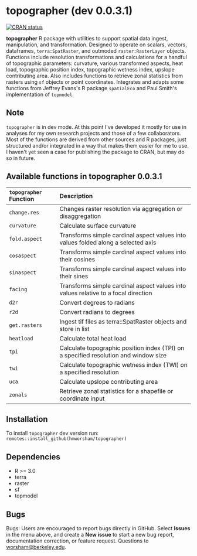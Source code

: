 # topographer (dev 0.0.3.1)
<!-- badges: start -->
[![CRAN status](http://www.r-pkg.org/badges/version/topographer)](https://cran.r-project.org/package=topographer)

<!-- badges: end -->
**topographer** R package with utilities to support spatial data ingest, manipulation, and transformation.
	Designed to operate on scalars, vectors, dataframes, `terra:SpatRaster`, and outmoded `raster:RasterLayer` objects.
	Functions include resolution transformations and calculations for a handful of topographic parameters: curvature,
	various transformed aspects, heat load, topographic position index, topographic wetness index, upslope 
	contributing area. Also includes functions to retrieve zonal statistics from rasters using `sf` objects or 
	point coordinates. Integrates and adapts some functions from Jeffrey Evans's R package `spatialEco` and Paul Smith's implementation of `topmodel`.

## Note
`topographer` is in dev mode. At this point I've developed it mostly for use in analyses for my own research projects and those of a few collaborators. Most of the functions are derived from other sources and R packages, just structured and/or integrated in a way that makes them easier for me to use. I haven't yet seen a case for publishing the package to CRAN, but may do so in future. 

## Available functions in topographer 0.0.3.1

| `topographer` Function       | Description                                                                             |
|:-----------------------------|:----------------------------------------------------------------------------------------|
| `change.res`                 | Changes raster resolution via aggregation or disaggregation  |
| `curvature`                  | Calculate surface curvature |
| `fold.aspect`                | Transforms simple cardinal aspect values into values folded along a selected axis  |
| `cosaspect`                 | Transforms simple cardinal aspect values into their cosines  |
| `sinaspect`                 | Transforms simple cardinal aspect values into their sines  |
| `facing`                     | Transforms simple cardinal aspect values into values relative to a focal direction  |
| `d2r`                        | Convert degrees to radians  |
| `r2d`                        | Convert radians to degrees  |
| `get.rasters`                | Ingest tif files as terra::SpatRaster objects and store in list  |
| `heatload`                   | Calculate total heat load  | 
| `tpi`                        | Calculate topographic position index (TPI) on a specified resolution and window size  |
| `twi`                        | Calculate topographic wetness index (TWI) on a specified resolution  | 
| `uca`                        | Calculate upslope contributing area  | 
| `zonals`                     | Retrieve zonal statistics for a shapefile or coordinate input  | 

## Installation
To install `topographer` dev version run:
`remotes::install_github(hmworsham/topographer)`

## Dependencies
- R >= 3.0
- terra
- raster
- sf
- topmodel

## Bugs
Bugs: Users are encouraged to report bugs directly in GitHub. Select **Issues** in the menu above, and create a **New issue** to start a new bug report, documentation correction, or feature request. Questions to worsham@berkeley.edu.
